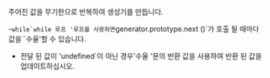 주어진 값을 무기한으로 반복하여 생성기를 만듭니다.

-``while`while 루프 '루프를 사용하면``generator.prototype.next ()`가 호출 될 때마다 값을``수율'할 수 있습니다.
- 전달 된 값이 'undefined`이 아닌 경우'수율 '문의 반환 값을 사용하여 반환 된 값을 업데이트하십시오.